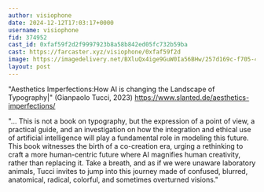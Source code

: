 ```yaml
---
author: visiophone
date: 2024-12-12T17:03:17+0000
username: visiophone
fid: 374952
cast_id: 0xfaf59f2d2f9997923b8a58b842ed05fc732b59ba
cast: https://farcaster.xyz/visiophone/0xfaf59f2d
image: https://imagedelivery.net/BXluQx4ige9GuW0Ia56BHw/257d169c-f705-4fc7-368b-00d6f46b3800/original
layout: post
---
```


"Aesthetics Imperfections:How AI is changing the Landscape of Typography|" (Gianpaolo Tucci, 2023)
https://www.slanted.de/aesthetics-imperfections/

"... This is not a book on typography, but the expression of a point of view, a practical guide, and an investigation on how the integration and ethical use of artificial intelligence will play a fundamental role in modeling this future. This book witnesses the birth of a co-creation era, urging a rethinking to craft a more human-centric future where AI magnifies human creativity, rather than replacing it. Take a breath, and as if we were unaware laboratory animals, Tucci invites to jump into this journey made of confused, blurred, anatomical, radical, colorful, and sometimes overturned visions."

<img src='https://imagedelivery.net/BXluQx4ige9GuW0Ia56BHw/257d169c-f705-4fc7-368b-00d6f46b3800/original' alt='' referrerpolicy='no-referrer'/>
